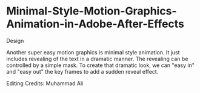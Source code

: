 # Minimal-Style-Motion-Graphics-Animation-in-Adobe-After-Effects

Design

Another super easy motion graphics is minimal style animation. It just includes revealing of the text in a dramatic manner. The revealing can be controlled by a simple mask. To create that dramatic look, we can "easy in" and "easy out" the key frames to add a sudden reveal effect.

Editing Credits: Muhammad Ali
